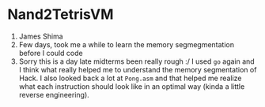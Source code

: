 # Nand2TetrisVM
1) James Shima
2) Few days, took me a while to learn the memory segmegmentation before I could code
3) Sorry this is a day late midterms been really rough :/ 
I used `go` again and I think what really helped me to understand the memory segmentation of Hack.
I also looked back a lot at `Pong.asm` and that helped me realize what each instruction should 
look like in an optimal way (kinda a little reverse engineering).